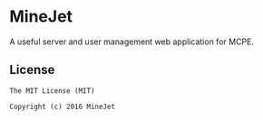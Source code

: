 # MineJet
A useful server and user management web application for MCPE.

## License
```
The MIT License (MIT)

Copyright (c) 2016 MineJet
```
